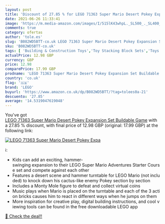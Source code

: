 ```yaml
---
layout: post
title: 'Discount of 27.85 % for LEGO 71363 Super Mario Desert Pokey Expa'
date: 2021-06-26 11:33:41
image: 'https://m.media-amazon.com/images/I/515lK43whpL._SL500_._SL400_.jpg'
comments: true
category: ofertas
author: 'tole.es'
slug: 'B082WD5BTT-co.uk LEGO 71363 Super Mario Desert Pokey Expansion Set...'
sku: 'B082WD5BTT-co.uk'
tags: [ 'Building & Construction Toys','Toy Stacking Block Sets','Toys & Games','Toys Store','lego', ]
actualPrice: 12.98 GBP
currency: GBP
price: 12.98
comparePrice: 17.99 GBP
prodname: 'LEGO 71363 Super Mario Desert Pokey Expansion Set Buildable Game'
country: 'co.uk'
flag: '🇬🇧'
brand: 'LEGO'
buyurl: 'https://www.amazon.co.uk/dp/B082WD5BTT/?tag=tolees0a-21'
descuento: '27.85'
average: '14.5319047619048'
---
```


You've got [LEGO 71363 Super Mario Desert Pokey Expansion Set Buildable Game](https://www.amazon.co.uk/dp/B082WD5BTT/?tag=tolees0a-21) with a  27.85 % discount, with final price of 12.98 GBP (original: 17.99 GBP) at the following link:

[![LEGO 71363 Super Mario Desert Pokey Expa](https://m.media-amazon.com/images/I/515lK43whpL._SL500_._SL400_.jpg)](https://www.amazon.co.uk/dp/B082WD5BTT/?tag=tolees0a-21)

ℹ️:

- Kids can add an exciting, hammer-swinging expansion to their LEGO Super Mario Adventures Starter Course set and compete against each other
- Features a desert scene and hammer turntable for LEGO Mario (not included) to knock down his cactus-like enemy Pokey section by section
- Includes a Monty Mole figure to defeat and collect virtual coins
- Music plays when Mario is placed on the turntable and each of the 3 action bricks causes him to react in different ways when he jumps on them
- More inspiration for creative play, digital building instructions, and cool viewing tools can be found in the free downloadable LEGO app

[🛒 Check the deal!!](https://www.amazon.co.uk/dp/B082WD5BTT/?tag=tolees0a-21)

